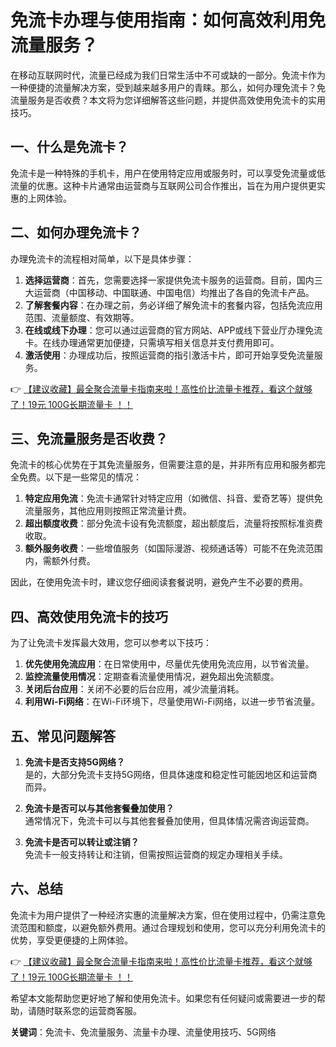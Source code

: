 # 免流卡办理与使用指南：如何高效利用免流量服务？

在移动互联网时代，流量已经成为我们日常生活中不可或缺的一部分。免流卡作为一种便捷的流量解决方案，受到越来越多用户的青睐。那么，如何办理免流卡？免流量服务是否收费？本文将为您详细解答这些问题，并提供高效使用免流卡的实用技巧。

## 一、什么是免流卡？

免流卡是一种特殊的手机卡，用户在使用特定应用或服务时，可以享受免流量或低流量的优惠。这种卡片通常由运营商与互联网公司合作推出，旨在为用户提供更实惠的上网体验。

## 二、如何办理免流卡？

办理免流卡的流程相对简单，以下是具体步骤：

1. **选择运营商**：首先，您需要选择一家提供免流卡服务的运营商。目前，国内三大运营商（中国移动、中国联通、中国电信）均推出了各自的免流卡产品。
2. **了解套餐内容**：在办理之前，务必详细了解免流卡的套餐内容，包括免流应用范围、流量额度、有效期等。
3. **在线或线下办理**：您可以通过运营商的官方网站、APP或线下营业厅办理免流卡。在线办理通常更加便捷，只需填写相关信息并支付费用即可。
4. **激活使用**：办理成功后，按照运营商的指引激活卡片，即可开始享受免流量服务。

👉 [【建议收藏】最全聚合流量卡指南来啦！高性价比流量卡推荐，看这个就够了！19元 100G长期流量卡 ！！](https://bit.ly/Liuliangka)

## 三、免流量服务是否收费？

免流卡的核心优势在于其免流量服务，但需要注意的是，并非所有应用和服务都完全免费。以下是一些常见的情况：

1. **特定应用免流**：免流卡通常针对特定应用（如微信、抖音、爱奇艺等）提供免流量服务，其他应用则按照正常流量计费。
2. **超出额度收费**：部分免流卡设有免流额度，超出额度后，流量将按照标准资费收取。
3. **额外服务收费**：一些增值服务（如国际漫游、视频通话等）可能不在免流范围内，需额外付费。

因此，在使用免流卡时，建议您仔细阅读套餐说明，避免产生不必要的费用。

## 四、高效使用免流卡的技巧

为了让免流卡发挥最大效用，您可以参考以下技巧：

1. **优先使用免流应用**：在日常使用中，尽量优先使用免流应用，以节省流量。
2. **监控流量使用情况**：定期查看流量使用情况，避免超出免流额度。
3. **关闭后台应用**：关闭不必要的后台应用，减少流量消耗。
4. **利用Wi-Fi网络**：在Wi-Fi环境下，尽量使用Wi-Fi网络，以进一步节省流量。

## 五、常见问题解答

1. **免流卡是否支持5G网络？**  
   是的，大部分免流卡支持5G网络，但具体速度和稳定性可能因地区和运营商而异。

2. **免流卡是否可以与其他套餐叠加使用？**  
   通常情况下，免流卡可以与其他套餐叠加使用，但具体情况需咨询运营商。

3. **免流卡是否可以转让或注销？**  
   免流卡一般支持转让和注销，但需按照运营商的规定办理相关手续。

## 六、总结

免流卡为用户提供了一种经济实惠的流量解决方案，但在使用过程中，仍需注意免流范围和额度，以避免额外费用。通过合理规划和使用，您可以充分利用免流卡的优势，享受更便捷的上网体验。

👉 [【建议收藏】最全聚合流量卡指南来啦！高性价比流量卡推荐，看这个就够了！19元 100G长期流量卡 ！！](https://bit.ly/Liuliangka)

希望本文能帮助您更好地了解和使用免流卡。如果您有任何疑问或需要进一步的帮助，请随时联系您的运营商客服。

**关键词**：免流卡、免流量服务、流量卡办理、流量使用技巧、5G网络